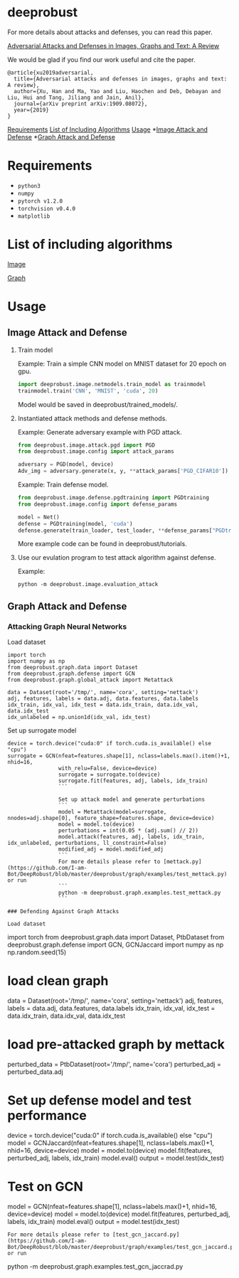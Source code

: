 # deeprobust
For more details about attacks and defenses, you can read this paper.

[Adversarial Attacks and Defenses in Images, Graphs and Text: A Review](https://arxiv.org/pdf/1909.08072.pdf)

We would be glad if you find our work useful and cite the paper.

```
@article{xu2019adversarial,
  title={Adversarial attacks and defenses in images, graphs and text: A review},
  author={Xu, Han and Ma, Yao and Liu, Haochen and Deb, Debayan and Liu, Hui and Tang, Jiliang and Jain, Anil},
  journal={arXiv preprint arXiv:1909.08072},
  year={2019}
}
```
[Requirements](#requirements)
[List of Including Algorithms](#list-of-including-algorithms)
[Usage](#usage)
*[Image Attack and Defense](#image-attack-and-defense)
*[Graph Attack and Defense](#graph-attack-and-defense)

# Requirements
* `python3`
* `numpy`
* `pytorch v1.2.0`
* `torchvision v0.4.0`
* `matplotlib`

# List of including algorithms
[Image](https://github.com/I-am-Bot/DeepRobust/tree/master/deeprobust/image)

[Graph](https://github.com/I-am-Bot/DeepRobust/tree/master/deeprobust/graph)


# Usage
## Image Attack and Defense
1. Train model

    Example: Train a simple CNN model on MNIST dataset for 20 epoch on gpu.
    ```python
    import deeprobust.image.netmodels.train_model as trainmodel
    trainmodel.train('CNN', 'MNIST', 'cuda', 20)
    ```
    Model would be saved in deeprobust/trained_models/.

2. Instantiated attack methods and defense methods.

    Example: Generate adversary example with PGD attack.
    ```python
    from deeprobust.image.attack.pgd import PGD
    from deeprobust.image.config import attack_params

    adversary = PGD(model, device)
    Adv_img = adversary.generate(x, y, **attack_params['PGD_CIFAR10'])
    ```

    Example: Train defense model.
    ```python
    from deeprobust.image.defense.pgdtraining import PGDtraining
    from deeprobust.image.config import defense_params

    model = Net()
    defense = PGDtraining(model, 'cuda')
    defense.generate(train_loader, test_loader, **defense_params["PGDtraining_MNIST"])
    ```

    More example code can be found in deeprobust/tutorials.

3. Use our evulation program to test attack algorithm against defense.

    Example:
    ```
    python -m deeprobust.image.evaluation_attack 
    ```

## Graph Attack and Defense 

### Attacking Graph Neural Networks

Load dataset
```
import torch
import numpy as np
from deeprobust.graph.data import Dataset
from deeprobust.graph.defense import GCN
from deeprobust.graph.global_attack import Metattack

data = Dataset(root='/tmp/', name='cora', setting='nettack')
adj, features, labels = data.adj, data.features, data.labels
idx_train, idx_val, idx_test = data.idx_train, data.idx_val, data.idx_test
idx_unlabeled = np.union1d(idx_val, idx_test)
```

Set up surrogate model
```
device = torch.device("cuda:0" if torch.cuda.is_available() else "cpu")
surrogate = GCN(nfeat=features.shape[1], nclass=labels.max().item()+1, nhid=16,
                with_relu=False, device=device)
                surrogate = surrogate.to(device)
                surrogate.fit(features, adj, labels, idx_train)
                ```

                Set up attack model and generate perturbations
                ```
                model = Metattack(model=surrogate, nnodes=adj.shape[0], feature_shape=features.shape, device=device)
                model = model.to(device)
                perturbations = int(0.05 * (adj.sum() // 2))
                model.attack(features, adj, labels, idx_train, idx_unlabeled, perturbations, ll_constraint=False)
                modified_adj = model.modified_adj
                ```
                For more details please refer to [mettack.py](https://github.com/I-am-Bot/DeepRobust/blob/master/deeprobust/graph/examples/test_mettack.py) or run 
                ```
                python -m deeprobust.graph.examples.test_mettack.py
                ```

### Defending Against Graph Attacks

Load dataset
```
import torch
from deeprobust.graph.data import Dataset, PtbDataset
from deeprobust.graph.defense import GCN, GCNJaccard
import numpy as np
np.random.seed(15)

# load clean graph
data = Dataset(root='/tmp/', name='cora', setting='nettack')
adj, features, labels = data.adj, data.features, data.labels
idx_train, idx_val, idx_test = data.idx_train, data.idx_val, data.idx_test

# load pre-attacked graph by mettack
perturbed_data = PtbDataset(root='/tmp/', name='cora')
perturbed_adj = perturbed_data.adj

# Set up defense model and test performance
device = torch.device("cuda:0" if torch.cuda.is_available() else "cpu")
model = GCNJaccard(nfeat=features.shape[1], nclass=labels.max()+1, nhid=16, device=device)
model = model.to(device)
model.fit(features, perturbed_adj, labels, idx_train)
model.eval()
output = model.test(idx_test)

# Test on GCN
model = GCN(nfeat=features.shape[1], nclass=labels.max()+1, nhid=16, device=device)
model = model.to(device)
model.fit(features, perturbed_adj, labels, idx_train)
model.eval()
output = model.test(idx_test)
```
For more details please refer to [test_gcn_jaccard.py](https://github.com/I-am-Bot/DeepRobust/blob/master/deeprobust/graph/examples/test_gcn_jaccard.py) or run
```
python -m deeprobust.graph.examples.test_gcn_jaccrad.py
```
